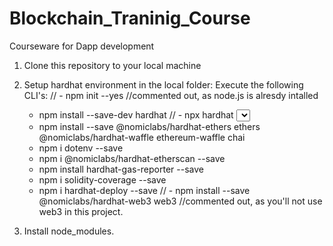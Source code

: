 # Blockchain_Traninig_Course
Courseware for Dapp development

1. Clone this repository to your local machine

2. Setup hardhat environment in the local folder:
    Execute the following CLI's:
    // - npm init --yes //commented out, as node.js is alresdy intalled 
    - npm install --save-dev hardhat
    // - npx hardhat <Select Create n advanced sample project> //commented out, as a proejct is already installed 
    - npm install --save @nomiclabs/hardhat-ethers ethers @nomiclabs/hardhat-waffle ethereum-waffle chai
    - npm i dotenv --save
    - npm i @nomiclabs/hardhat-etherscan --save
    - npm install hardhat-gas-reporter --save
    - npm i solidity-coverage --save
    - npm i hardhat-deploy --save
    // - npm install --save @nomiclabs/hardhat-web3 web3 //commented out, as you'll not use web3 in this project.

3. Install node_modules.

